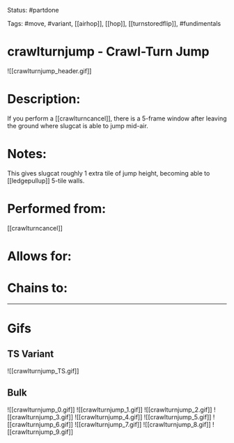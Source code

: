 Status: #partdone

Tags: #move, #variant, [[airhop]], [[hop]], [[turnstoredflip]], #fundimentals

# crawlturnjump - Crawl-Turn Jump
![[crawlturnjump_header.gif]]
# Description:
If you perform a [[crawlturncancel]], there is a 5-frame window after leaving the ground where slugcat is able to jump mid-air.

# Notes:
This gives slugcat roughly 1 extra tile of jump height, becoming able to [[ledgepullup]] 5-tile walls.

# Performed from:
[[crawlturncancel]]

# Allows for:


# Chains to:


___
# Gifs
## TS Variant
![[crawlturnjump_TS.gif]]

## Bulk
![[crawlturnjump_0.gif]]
![[crawlturnjump_1.gif]]
![[crawlturnjump_2.gif]]
![[crawlturnjump_3.gif]]
![[crawlturnjump_4.gif]]
![[crawlturnjump_5.gif]]
![[crawlturnjump_6.gif]]
![[crawlturnjump_7.gif]]
![[crawlturnjump_8.gif]]
![[crawlturnjump_9.gif]]